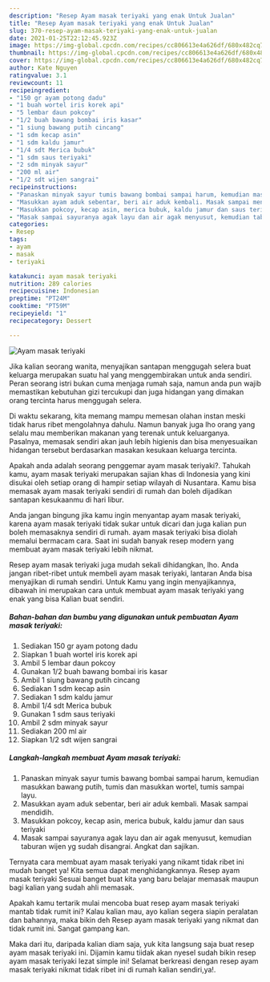 ```yaml
---
description: "Resep Ayam masak teriyaki yang enak Untuk Jualan"
title: "Resep Ayam masak teriyaki yang enak Untuk Jualan"
slug: 370-resep-ayam-masak-teriyaki-yang-enak-untuk-jualan
date: 2021-01-25T22:12:45.923Z
image: https://img-global.cpcdn.com/recipes/cc806613e4a626df/680x482cq70/ayam-masak-teriyaki-foto-resep-utama.jpg
thumbnail: https://img-global.cpcdn.com/recipes/cc806613e4a626df/680x482cq70/ayam-masak-teriyaki-foto-resep-utama.jpg
cover: https://img-global.cpcdn.com/recipes/cc806613e4a626df/680x482cq70/ayam-masak-teriyaki-foto-resep-utama.jpg
author: Kate Nguyen
ratingvalue: 3.1
reviewcount: 11
recipeingredient:
- "150 gr ayam potong dadu"
- "1 buah wortel iris korek api"
- "5 lembar daun pokcoy"
- "1/2 buah bawang bombai iris kasar"
- "1 siung bawang putih cincang"
- "1 sdm kecap asin"
- "1 sdm kaldu jamur"
- "1/4 sdt Merica bubuk"
- "1 sdm saus teriyaki"
- "2 sdm minyak sayur"
- "200 ml air"
- "1/2 sdt wijen sangrai"
recipeinstructions:
- "Panaskan minyak sayur tumis bawang bombai sampai harum, kemudian masukkan bawang putih, tumis dan masukkan wortel, tumis sampai layu."
- "Masukkan ayam aduk sebentar, beri air aduk kembali. Masak sampai mendidih."
- "Masukkan pokcoy, kecap asin, merica bubuk, kaldu jamur dan saus teriyaki"
- "Masak sampai sayuranya agak layu dan air agak menyusut, kemudian taburan wijen yg sudah disangrai. Angkat dan sajikan."
categories:
- Resep
tags:
- ayam
- masak
- teriyaki

katakunci: ayam masak teriyaki 
nutrition: 289 calories
recipecuisine: Indonesian
preptime: "PT24M"
cooktime: "PT59M"
recipeyield: "1"
recipecategory: Dessert

---
```



![Ayam masak teriyaki](https://img-global.cpcdn.com/recipes/cc806613e4a626df/680x482cq70/ayam-masak-teriyaki-foto-resep-utama.jpg)

Jika kalian seorang wanita, menyajikan santapan menggugah selera buat keluarga merupakan suatu hal yang menggembirakan untuk anda sendiri. Peran seorang istri bukan cuma menjaga rumah saja, namun anda pun wajib memastikan kebutuhan gizi tercukupi dan juga hidangan yang dimakan orang tercinta harus menggugah selera.

Di waktu  sekarang, kita memang mampu memesan olahan instan meski tidak harus ribet mengolahnya dahulu. Namun banyak juga lho orang yang selalu mau memberikan makanan yang terenak untuk keluarganya. Pasalnya, memasak sendiri akan jauh lebih higienis dan bisa menyesuaikan hidangan tersebut berdasarkan masakan kesukaan keluarga tercinta. 



Apakah anda adalah seorang penggemar ayam masak teriyaki?. Tahukah kamu, ayam masak teriyaki merupakan sajian khas di Indonesia yang kini disukai oleh setiap orang di hampir setiap wilayah di Nusantara. Kamu bisa memasak ayam masak teriyaki sendiri di rumah dan boleh dijadikan santapan kesukaanmu di hari libur.

Anda jangan bingung jika kamu ingin menyantap ayam masak teriyaki, karena ayam masak teriyaki tidak sukar untuk dicari dan juga kalian pun boleh memasaknya sendiri di rumah. ayam masak teriyaki bisa diolah memalui bermacam cara. Saat ini sudah banyak resep modern yang membuat ayam masak teriyaki lebih nikmat.

Resep ayam masak teriyaki juga mudah sekali dihidangkan, lho. Anda jangan ribet-ribet untuk membeli ayam masak teriyaki, lantaran Anda bisa menyajikan di rumah sendiri. Untuk Kamu yang ingin menyajikannya, dibawah ini merupakan cara untuk membuat ayam masak teriyaki yang enak yang bisa Kalian buat sendiri.

<!--inarticleads1-->

##### Bahan-bahan dan bumbu yang digunakan untuk pembuatan Ayam masak teriyaki:

1. Sediakan 150 gr ayam potong dadu
1. Siapkan 1 buah wortel iris korek api
1. Ambil 5 lembar daun pokcoy
1. Gunakan 1/2 buah bawang bombai iris kasar
1. Ambil 1 siung bawang putih cincang
1. Sediakan 1 sdm kecap asin
1. Sediakan 1 sdm kaldu jamur
1. Ambil 1/4 sdt Merica bubuk
1. Gunakan 1 sdm saus teriyaki
1. Ambil 2 sdm minyak sayur
1. Sediakan 200 ml air
1. Siapkan 1/2 sdt wijen sangrai




<!--inarticleads2-->

##### Langkah-langkah membuat Ayam masak teriyaki:

1. Panaskan minyak sayur tumis bawang bombai sampai harum, kemudian masukkan bawang putih, tumis dan masukkan wortel, tumis sampai layu.
1. Masukkan ayam aduk sebentar, beri air aduk kembali. Masak sampai mendidih.
1. Masukkan pokcoy, kecap asin, merica bubuk, kaldu jamur dan saus teriyaki
1. Masak sampai sayuranya agak layu dan air agak menyusut, kemudian taburan wijen yg sudah disangrai. Angkat dan sajikan.




Ternyata cara membuat ayam masak teriyaki yang nikamt tidak ribet ini mudah banget ya! Kita semua dapat menghidangkannya. Resep ayam masak teriyaki Sesuai banget buat kita yang baru belajar memasak maupun bagi kalian yang sudah ahli memasak.

Apakah kamu tertarik mulai mencoba buat resep ayam masak teriyaki mantab tidak rumit ini? Kalau kalian mau, ayo kalian segera siapin peralatan dan bahannya, maka bikin deh Resep ayam masak teriyaki yang nikmat dan tidak rumit ini. Sangat gampang kan. 

Maka dari itu, daripada kalian diam saja, yuk kita langsung saja buat resep ayam masak teriyaki ini. Dijamin kamu tiidak akan nyesel sudah bikin resep ayam masak teriyaki lezat simple ini! Selamat berkreasi dengan resep ayam masak teriyaki nikmat tidak ribet ini di rumah kalian sendiri,ya!.

